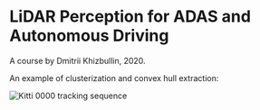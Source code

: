 # LiDAR Perception for ADAS and Autonomous Driving

A course by Dmitrii Khizbullin, 2020.

An example of clusterization and convex hull extraction:

![Kitti 0000 tracking sequence](resources/seq_0000.gif)
